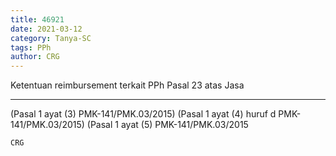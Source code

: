 ```yaml
---
title: 46921
date: 2021-03-12
category: Tanya-SC
tags: PPh
author: CRG
---
```


Ketentuan reimbursement terkait PPh Pasal 23 atas Jasa

---

(Pasal 1 ayat (3) PMK-141/PMK.03/2015) (Pasal 1 ayat (4) huruf d PMK-141/PMK.03/2015) (Pasal 1 ayat (5) PMK-141/PMK.03/2015

`CRG`
